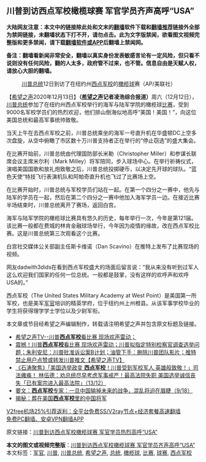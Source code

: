  <h2>川普到访西点军校橄榄球赛 军官学员齐声高呼“USA”</h2> <p class="notice"><b>大陆网友注意：本文中的链接除此处和文末的<a href="https://github.com/bannedbook/fanqiang" >翻墙</a>软件下载和<a href="https://github.com/killgcd/justmysocks/blob/master/README.md">翻墙推荐</a>链接外全部为禁网链接，未翻墙状态下打不开，请勿点击。此为文字版禁闻，欲看图文视频完整版和更多禁闻，请下载<a href="https://github.com/bannedbook/fanqiang">翻墙软件或APP</a>后翻墙上禁闻网。</p><p>备注：翻墙看新闻非常安全，翻墙以真实身份发表敏感言论有一定风险，但只看不说则没有任何风险，翻的人太多，政府管不过来，也不管。信息自由是天赋人权，请放心大胆的翻墙。</b></p>  <div class="entry"> <figure><figcaption><a href="https://www.bannedbook.org/bnews/tag/%e5%b7%9d%e6%99%ae/" class="st_tag internal_tag" rel="tag" title="标签 川普 下的日志">川普</a><a href="https://www.bannedbook.org/bnews/tag/%e6%80%bb%e7%bb%9f/" class="st_tag internal_tag" rel="tag" title="标签 总统 下的日志">总统</a>12日到访了在纽约州<a href="https://www.bannedbook.org/bnews/tag/%e8%a5%bf%e7%82%b9%e5%86%9b%e6%a0%a1/" class="st_tag internal_tag" rel="tag" title="标签 西点军校 下的日志">西点军校</a>的<a href="https://www.bannedbook.org/bnews/tag/%e6%a9%84%e6%a6%84%e7%90%83/" class="st_tag internal_tag" rel="tag" title="标签 橄榄球 下的日志">橄榄球</a>赛（AP/美联社）</figcaption></figure> <p>【<span class='wp_keywordlink_affiliate'><a href="https://www.soundofhope.org" title="希望之声" target="_blank">希望之声</a></span>2020年12月13日】<strong>（<a href="https://www.bannedbook.org/bnews/tag/%e5%b8%8c%e6%9c%9b%e4%b9%8b%e5%a3%b0/" class="st_tag internal_tag" rel="tag" title="标签 希望之声 下的日志">希望之声</a>记者凌浩综合报道）</strong>周六（12月12日），<a href="https://www.bannedbook.org/bnews/tag/%E5%B7%9D%E6%99%AE%E6%80%BB%E7%BB%9F/" class="st_tag internal_tag" rel="tag" title="标签 川普总统 下的日志">川普总统</a>参加了在纽约州西点军校举行的海军与陆军学院的橄榄球<a href="https://www.bannedbook.org/bnews/tag/%E6%AF%94%E8%B5%9B/" class="st_tag internal_tag" rel="tag" title="标签 比赛 下的日志">比赛</a>，受到9000名军校学员们的热烈欢迎，他们排山倒海似地高呼“美国！美国！”，向这位美国总统和最高军事统帅致敬。</p> <p>当天上午在去西点军校之前，川普总统乘坐的海军一号直升机在华盛顿DC上空多次盘旋，从空中俯瞰了市区数十万川普支持者正在举行的“停止窃选”的盛大集会。</p> <p>在比赛开始前，川普总统由代理国防部长米勒（Christopher Miller）和参谋长联席会议主席米尔利（Mark Milley）将军陪同，步入球场中心。在举行祈祷仪式，演唱美国国歌和放礼炮致敬之后，川普总统投掷硬币，以决定先开球的球队。“蓝色天使“特技飞行表演机队和阿帕奇直升机也飞过了比赛场上空。</p> <p>在比赛开始时，川普总统与军校学员们站在一起。在第一个四分之一赛中，他先与陆军的学员在一起，然后在第二个四分之一赛中他加入海军学员一边。在接近比赛半场结束时，川普总统离开了赛场，返回白宫。</p>  <p>海军与陆军学院的橄榄球比赛具有悠久的历史，每年举行一次，今年是第121届。该比赛一般都在费城的林肯金融球场举行，今年因为疫情的缘故，改在西点军校比赛。这是川普总统第三次观看这个比赛。</p> <p>白宫社交媒体公关部副主任斯卡维诺（Dan Scavino）在推特上发布了比赛现场的视频。</p> <p>网友dadwith3dids在看到西点军校盛大的场面后留言说：“我从来没有听到过军人这么欢迎我们国家的任何一位总统。一般都是鼓掌，没有这样的欢呼声和欢呼USA的。”</p> <p>西点军校（The United States Military Academy at West Point）是美国第一所军校，也是美军<a href="https://www.bannedbook.org/bnews/tag/%E5%86%9B%E5%AE%98/" class="st_tag internal_tag" rel="tag" title="标签 军官 下的日志">军官</a>培训的精英学府，位于纽约州上州橙县。从该军事学校毕业的学生将获得理学学士学位以及少尉军衔。</p>  <p></p> <p></p> <p></p> <p>本文章或节目经希望之声编辑制作，转载请注明希望之声并包含原文标题及链接。</p>  <ul class='op-related-articles' title='相关阅读'> <li><a href='https://www.bannedbook.org/bnews/taiwannews/20201214/1447207.html' target='_blank'>希望之声TV--川普<b>西点军校</b>看比赛 现场欢声雷动；</a></li> <li><a href='https://www.bannedbook.org/bnews/cbnews/20201213/1447175.html' target='_blank'>震撼！川普<b>西点军校</b>看比赛 现场欢声雷动；川普拟指定特别检察官调查选举问题；朱利安尼：川普批准诉讼案B计划；油管下手：删除川普团队影片；推特禁止用户点赞或转发川普推文【希望之声TV】</a></li> <li><a href='https://www.bannedbook.org/bnews/bannedvideo/20201213/1446994.html' target='_blank'>《石涛聚焦》「美国选举政变 <b>西点军校</b>！川普受到军校军人 英雄般致敬！」司法瘫痪！ 林伍德：劝总统尽早考虑军事戒严！最高法院失职 美国选举诚信丧失「已有案宗进入最高法院」（13/12）</a></li> <li><a href='https://www.bannedbook.org/bnews/bannedvideo/20200919/1399013.html' target='_blank'>要文：<b>西点军校</b>专家：一旦中国输掉未来的战争，混乱将迫在眉睫（9/18）</a></li> <li><a href='https://www.bannedbook.org/bnews/lifebaike/20200716/1361550.html' target='_blank'>揭秘：葬在美国<b>西点军校</b>里的中国将军</a></li> </ul> <p class="texttj"> <a href="https://github.com/bannedbook/fanqiang/wiki/V2ray%E6%9C%BA%E5%9C%BA" target="_blank">V2free机场25%引荐返利：全平台免费SS/V2ray节点+经济套餐高速翻墙</a><br/> <a href="https://github.com/bannedbook/fanqiang/wiki/%E7%A6%81%E9%97%BB%E7%BD%91%E5%AE%89%E5%8D%93%E7%BF%BB%E5%A2%99%E6%96%B0%E9%97%BBAPP" target="_blank">免费PC翻墙、安卓VPN翻墙APP</a></p><p>原文链接：<a class="src_link"  href="https://www.soundofhope.org/post/453271" target="_blank">川普到访西点军校橄榄球赛 军官学员热烈高呼“USA”</a></p><a name='sharetosocial'></a>       <div><b>本文的图文或视频完整版</b>：<a href='https://www.bannedbook.org/bnews/comments/20201214/1447271.html'>川普到访西点军校橄榄球赛 军官学员齐声高呼“USA”</a></div>  </div><!--END ENTRY--> <div class="postfooter"> <div>本文标签：<a href="https://www.bannedbook.org/bnews/tag/%E5%86%9B%E5%AE%98/" rel="tag">军官</a>, <a href="https://www.bannedbook.org/bnews/tag/%e5%b7%9d%e6%99%ae/" rel="tag">川普</a>, <a href="https://www.bannedbook.org/bnews/tag/%E5%B7%9D%E6%99%AE%E6%80%BB%E7%BB%9F/" rel="tag">川普总统</a>, <a href="https://www.bannedbook.org/bnews/tag/%e5%b8%8c%e6%9c%9b%e4%b9%8b%e5%a3%b0/" rel="tag">希望之声</a>, <a href="https://www.bannedbook.org/bnews/tag/%e6%80%bb%e7%bb%9f/" rel="tag">总统</a>, <a href="https://www.bannedbook.org/bnews/tag/%e6%a9%84%e6%a6%84%e7%90%83/" rel="tag">橄榄球</a>, <a href="https://www.bannedbook.org/bnews/tag/%E6%AF%94%E8%B5%9B/" rel="tag">比赛</a>, <a href="https://www.bannedbook.org/bnews/tag/%E7%90%83%E8%B5%9B/" rel="tag">球赛</a>, <a href="https://www.bannedbook.org/bnews/tag/%e8%a5%bf%e7%82%b9%e5%86%9b%e6%a0%a1/" rel="tag">西点军校</a></div>  </div><!--END POSTFOOTER--> 